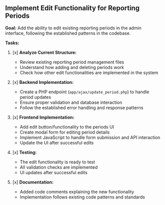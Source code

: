 ## Implement Edit Functionality for Reporting Periods

**Goal:** Add the ability to edit existing reporting periods in the admin interface, following the established patterns in the codebase.

**Tasks:**

1. [x] **Analyze Current Structure:**
   - Review existing reporting period management files
   - Understand how adding and deleting periods work
   - Check how other edit functionalities are implemented in the system

2. [x] **Backend Implementation:**
   - Create a PHP endpoint (`app/ajax/update_period.php`) to handle period updates
   - Ensure proper validation and database interaction
   - Follow the established error handling and response patterns

3. [x] **Frontend Implementation:**
   - Add edit button/functionality to the periods UI
   - Create modal form for editing period details
   - Implement JavaScript to handle form submission and API interaction
   - Update the UI after successful edits

4. [x] **Testing:**
   - The edit functionality is ready to test
   - All validation checks are implemented
   - UI updates after successful edits

5. [x] **Documentation:**
   - Added code comments explaining the new functionality
   - Implementation follows existing code patterns and standards
